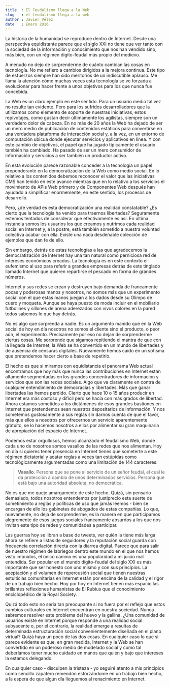 ```yaml
---
title  : El Feudalismo llega a la Web
slug   : el-feudalismo-llega-a-la-web
author : Javier Vélez
date   : Enero 2016
---
```


La historia de la humanidad se reproduce dentro de Internet. Desde una perspectiva equidistante parece que el siglo XXI no tiene que ver tanto con la sociedad de la información y conocimiento que nos han vendido sino, más bien, con un régimen digito-feudal más propio del medievo.  

A menudo no dejo de sorprenderme de cuánto cambian las cosas en tecnología. No me refiero a cambios dirigidos a la mejora continua.  Este tipo de esfuerzos siempre han sido meritorios de un indiscutible aplauso. Me llama la atención cómo muchas veces esta tecnología se ve forzada a evolucionar para hacer frente a unos objetivos para los que nunca fue concebida.

La Web es un claro ejemplo en este sentido. Para un usuario medio tal vez no resulte tan evidente. Pero para los sufridos desarrolladores que la utilizamos como elemento de soporte de nuestras iniciativas, estos repivotajes, como gustan decir últimamente los agilistas, siempre son un verdadero dolor de cabeza. En no más de 20 años la Web ha dejado de ser un mero medio de publicación de contenidos estáticos para convertirse en una verdadera plataforma de interacción social y, a la vez, en un entorno de computación ubicua donde ejecutar servicios y aplicativos en línea. Y con este cambio de objetivos, el papel que ha jugado típicamente el usuario también ha cambiado. Ha pasado de ser un mero consumidor de información y servicios a ser también un productor activo.

En esta evolución parece razonable conceder a la tecnología un papel preponderante en la democratización de la Web como medio social. En lo relativo a los contenidos debemos reconocer el valor que las iniciativas CMS han tenido en este avance mientras que en lo relativo a los servicios el movimiento de APIs Web primero y de Componentes Web después han ayudado a simplificar enormemente, en este sentido, los procesos de desarrollo.  

Pero, ¿de verdad es esta democratización una realidad constatable? ¿Es cierto que la tecnología ha venido para traernos libertades? Seguramente estemos tentados de considerar que efectivamente es así. En última instancia somos los usuarios los que creamos y nutrimos cada realidad social en Internet y, a la postre, está también sometido a nuestra voluntad colectiva acabar con ella. Existe una nada desdeñable colección de ejemplos que dan fe de ello.  

Sin embargo, detrás de estas tecnologías a las que agradecemos la democratización de Internet hay una tan natural como perniciosa red de intereses económicos creados. La tecnología es en este contexto el  eufemismo al uso para referir a grandes empresas detrás de este tinglado llamado Internet que quieren repartirse el pescado en forma de grandes números.

Internet y sus redes se crean  y destruyen bajo demanda de francamente pocas y poderosas manos y nosotros, no somos más que un experimento social con el que estas manos juegan a los dados desde su Olimpo de cuero y moqueta. Aunque se haya puesto de moda incluir en el mobiliario futbolines y sillones de arena aderezados con vivos colores en la pared todos sabemos lo que hay detrás.

No es algo que sorprenda a nadie. Es un argumento manido que en la Web social de hoy en día nosotros no somos el cliente sino el producto, o peor aún, el experimento. Precisamente por eso no dejan de sorprenderme ciertas cosas. Me sorprende que sigamos repitiendo el mantra de que con la llegada de Internet, la Web se ha convertido en un mundo de libertades y de ausencia de censuras digitales. Nuevamente hemos caído en un sofisma que pretendemos hacer cierto a base de repetirlo.

El hecho es que si miramos con equidistancia el panorama Web actual encontramos que hoy más que nunca las contribuciones en Internet están altamente segmentadas en los grandes concentradores de información y servicios que son las redes sociales. Algo que va claramente en contra de cualquier entendimiento de democracias y libertades. Más que ganar libertades las hemos perdido. Cierto que hace 10 o 15 años producir en Internet era más costoso y difícil pero se hacía con más grados de libertad. Ahora estamos sometidos a los dictámenes de esos grandes bastiones en Internet que pretendemos sean nuestros depositarios de información. Y nos sometemos gustosamente a sus reglas sin darnos cuenta de que el favor, más que ellos a nosotros por ofrecernos un servicio aparentemente gratuito, se lo hacemos nosotros a ellos por alimentar su gran maquinaria de apropiación del espacio de Internet. 

Podemos estar orgullosos, hemos alcanzado el feudalismo Web, donde cada uno de nosotros somos vasallos de las redes que nos alimentan. Hoy en día si quieres tener presencia en Internet tienes que someterte a este régimen dictatorial y acatar reglas a veces tan estúpidas como tecnológicamente argumentadas como una limitación de 144 caracteres.

> **Vasallo**.
Persona que se pone al servicio de un señor feudal, el cual le da protección a cambio de unos determinados servicios. Persona que está bajo una autoridad absoluta, no democrática.

No es que me queje amargamente de este hecho. Quizá, sin pensarlo demasiado, todos nosotros entendemos por justiprecio esta suerte de sometimiento a reglas y políticas de uso que jamás leemos - bien se encargan de ello los gabinetes de abogados de estas compañías. Lo que, nuevamente, no deja de sorprenderme, es la manera en que participamos alegremente de esos juegos sociales francamente absurdos a los que nos invitan este tipo de redes y comunidades a participar.

Las guerras hoy se libran a base de tweets, ver quién la tiene más larga ahora se refiere a listas de seguidores y la reputación social guarda con frecuencia correlación directa con la diarrea digital. Parece que  para salir de nuestro régimen de labriegos dentro este mundo en el que nos hemos visto imbuidos, el único camino es una popularidad a mi juicio mal entendida. Ser popular en el mundo digito-feudal del siglo XXI es más importante que ser honesto con uno mismo y con sus principios. La aceptación y el volumen de repercusión social que tienen nuestras estulticias comunitarias en Internet están por encima de la calidad y el rigor de un trabajo bien hecho. Hoy por hoy en Internet tienen más espacio las brillantes reflexiones humanistas de El Rubius que el conocimiento enciclopédico de la Royal Society.  

Quizá todo esto no sería tan preocupante si no fuera por el reflejo que estos cambios culturales en Internet encuentran en nuestra sociedad. Nunca sabremos resolver este problema del huevo y la gallina. ¿Una comunidad de usuarios existe en Internet porque responde a una realidad social subyacente o, por el contrario, la realidad emerge a resultas de determinada estructuración social convenientemente diseñada  en el plano virtual? Quizá haya un poco de las dos cosas. En cualquier caso lo que si parece evidente es que, en gran medida, Internet y la Web se han convertido en un poderoso medio de modelado social y como tal deberíamos tener mucho cuidado en manos que quién y bajo que intereses la estamos delegando.

En cualquier caso - disculpen la tristeza - yo seguiré atento a mis principios como sencillo zapatero remendón esforzándome en un trabajo bien hecho, a la espera de que algún día lleguemos al renacimiento en Internet.
